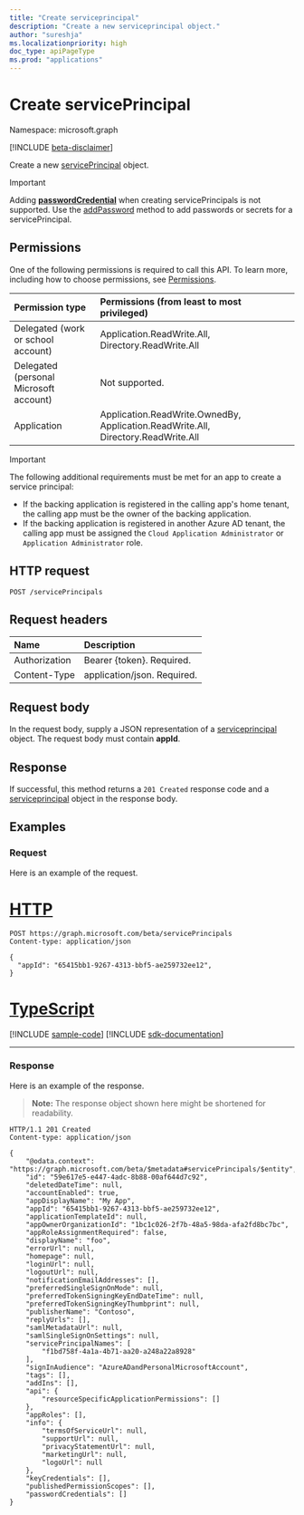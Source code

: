 ```yaml
---
title: "Create serviceprincipal"
description: "Create a new serviceprincipal object."
author: "sureshja"
ms.localizationpriority: high
doc_type: apiPageType
ms.prod: "applications"
---
```


# Create servicePrincipal

Namespace: microsoft.graph

[!INCLUDE [beta-disclaimer](../../includes/beta-disclaimer.md)]

Create a new [servicePrincipal](../resources/serviceprincipal.md) object.

> [!IMPORTANT]
> Adding [**passwordCredential**](../resources/passwordcredential.md) when creating servicePrincipals is not supported. Use the [addPassword](serviceprincipal-addpassword.md) method to add passwords or secrets for a servicePrincipal.

## Permissions
One of the following permissions is required to call this API. To learn more, including how to choose permissions, see [Permissions](/graph/permissions-reference).


|Permission type      | Permissions (from least to most privileged)              |
|:--------------------|:---------------------------------------------------------|
|Delegated (work or school account) | Application.ReadWrite.All, Directory.ReadWrite.All    |
|Delegated (personal Microsoft account) | Not supported.    |
|Application | Application.ReadWrite.OwnedBy, Application.ReadWrite.All, Directory.ReadWrite.All |

> [!IMPORTANT]
> The following additional requirements must be met for an app to create a service principal:
> + If the backing application is registered in the calling app's home tenant, the calling app must be the owner of the backing application.
> + If the backing application is registered in another Azure AD tenant, the calling app must be assigned the `Cloud Application Administrator` or `Application Administrator` role.

## HTTP request
<!-- { "blockType": "ignored" } -->
```http
POST /servicePrincipals
```

## Request headers
| Name       | Description|
|:-----------|:----------|
| Authorization | Bearer {token}. Required.  |
| Content-Type | application/json. Required. |

## Request body
In the request body, supply a JSON representation of a [serviceprincipal](../resources/serviceprincipal.md) object. The request body must contain  **appId**.

## Response

If successful, this method returns a `201 Created` response code and a [serviceprincipal](../resources/serviceprincipal.md) object in the response body.

## Examples
### Request
Here is an example of the request.


# [HTTP](#tab/http)
<!-- {
  "blockType": "request",
  "name": "create_serviceprincipal_from_serviceprincipals"
}-->
```http
POST https://graph.microsoft.com/beta/servicePrincipals
Content-type: application/json

{
  "appId": "65415bb1-9267-4313-bbf5-ae259732ee12",
}
```

# [TypeScript](#tab/typescript)
[!INCLUDE [sample-code](../includes/snippets/typescript/create-serviceprincipal-from-serviceprincipals-typescript-snippets.md)]
[!INCLUDE [sdk-documentation](../includes/snippets/snippets-sdk-documentation-link.md)]

---

### Response
Here is an example of the response.

> **Note:** The response object shown here might be shortened for readability.
<!-- {
  "blockType": "response",
  "truncated": true,
  "@odata.type": "microsoft.graph.servicePrincipal"
} -->
```http
HTTP/1.1 201 Created
Content-type: application/json

{
    "@odata.context": "https://graph.microsoft.com/beta/$metadata#servicePrincipals/$entity",
    "id": "59e617e5-e447-4adc-8b88-00af644d7c92",
    "deletedDateTime": null,
    "accountEnabled": true,
    "appDisplayName": "My App",
    "appId": "65415bb1-9267-4313-bbf5-ae259732ee12",
    "applicationTemplateId": null,
    "appOwnerOrganizationId": "1bc1c026-2f7b-48a5-98da-afa2fd8bc7bc",
    "appRoleAssignmentRequired": false,
    "displayName": "foo",
    "errorUrl": null,
    "homepage": null,
    "loginUrl": null,
    "logoutUrl": null,
    "notificationEmailAddresses": [],
    "preferredSingleSignOnMode": null,
    "preferredTokenSigningKeyEndDateTime": null,
    "preferredTokenSigningKeyThumbprint": null,
    "publisherName": "Contoso",
    "replyUrls": [],
    "samlMetadataUrl": null,
    "samlSingleSignOnSettings": null,
    "servicePrincipalNames": [
        "f1bd758f-4a1a-4b71-aa20-a248a22a8928"
    ],
    "signInAudience": "AzureADandPersonalMicrosoftAccount",
    "tags": [],
    "addIns": [],
    "api": {
        "resourceSpecificApplicationPermissions": []
    },
    "appRoles": [],
    "info": {
        "termsOfServiceUrl": null,
        "supportUrl": null,
        "privacyStatementUrl": null,
        "marketingUrl": null,
        "logoUrl": null
    },
    "keyCredentials": [],
    "publishedPermissionScopes": [],
    "passwordCredentials": []
}
```

<!-- uuid: 8fcb5dbc-d5aa-4681-8e31-b001d5168d79
2015-10-25 14:57:30 UTC -->
<!--
{
  "type": "#page.annotation",
  "description": "Create serviceprincipal",
  "keywords": "",
  "section": "documentation",
  "tocPath": "",
  "suppressions": [
  ]
}
-->



